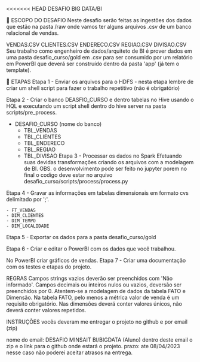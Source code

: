 <<<<<<< HEAD DESAFIO BIG DATA/BI

📌 ESCOPO DO DESAFIO Neste desafio serão feitas as ingestões dos dados que estão na pasta /raw onde vamos ter alguns arquivos .csv de um banco relacional de vendas.

VENDAS.CSV
CLIENTES.CSV
ENDERECO.CSV
REGIAO.CSV
DIVISAO.CSV
Seu trabalho como engenheiro de dados/arquiteto de BI é prover dados em uma pasta desafio_curso/gold em .csv para ser consumido por um relatório em PowerBI que deverá ser construído dentro da pasta 'app' (já tem o template).

📑 ETAPAS Etapa 1 - Enviar os arquivos para o HDFS - nesta etapa lembre de criar um shell script para fazer o trabalho repetitivo (não é obrigatório)

Etapa 2 - Criar o banco DEASFIO_CURSO e dentro tabelas no Hive usando o HQL e executando um script shell dentro do hive server na pasta scripts/pre_process.

- DESAFIO_CURSO (nome do banco)
    - TBL_VENDAS
    - TBL_CLIENTES
    - TBL_ENDERECO
    - TBL_REGIAO
    - TBL_DIVISAO
Etapa 3 - Processar os dados no Spark Efetuando suas devidas transformações criando os arquivos com a modelagem de BI. OBS. o desenvolvimento pode ser feito no jupyter porem no final o codigo deve estar no arquivo desafio_curso/scripts/process/process.py

Etapa 4 - Gravar as informações em tabelas dimensionais em formato cvs delimitado por ';'.

    - FT_VENDAS
    - DIM_CLIENTES
    - DIM_TEMPO
    - DIM_LOCALIDADE
Etapa 5 - Exportar os dados para a pasta desafio_curso/gold

Etapa 6 - Criar e editar o PowerBI com os dados que você trabalhou.

No PowerBI criar gráficos de vendas. Etapa 7 - Criar uma documentação com os testes e etapas do projeto.

REGRAS Campos strings vazios deverão ser preenchidos com 'Não informado'. Campos decimais ou inteiros nulos ou vazios, deversão ser preenchidos por 0. Atentem-se a modelagem de dados da tabela FATO e Dimensão. Na tabela FATO, pelo menos a métrica valor de venda é um requisito obrigatório. Nas dimensões deverá conter valores únicos, não deverá conter valores repetidos.

INSTRUÇÕES vocês deveram me entregar o projeto no github e por email (zip)

nome do email: DESAFIO MINSAIT BI/BIGDATA (Aluno) dentro deste email o zip e o link para o github onde estará o projeto. prazo: ate 08/04/2023 nesse caso não poderei aceitar atrasos na entrega.